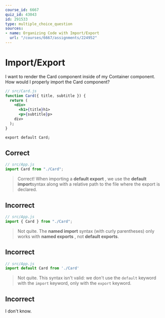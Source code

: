 ```yaml
---
course_id: 6667
quiz_id: 43043
id: 291533
type: multiple_choice_question
sources:
- name: Organizing Code with Import/Export
  url: "/courses/6667/assignments/224952"
---
```


# Import/Export

I want to render the Card component inside of my Container component. How would
I properly import the Card component?

```jsx
// src/Card.js
function Card({ title, subtitle }) {
  return (
    <div>
      <h1>{title}h1>
      <p>{subtitle}p>
    div>
  );
}

export default Card;
```

## Correct

```javascript
// src/App.js
import Card from "./Card";
```

> Correct! When importing a **default export** , we use the **default
> import**syntax along with a relative path to the file where the export is
> declared.

## Incorrect

```javascript
// src/App.js
import { Card } from "./Card";
```

> Not quite. The **named import** syntax (with curly parentheses) only works with
> **named exports** , not **default exports**.

## Incorrect

```javascript
// src/App.js
import default Card from './Card'
```

> Not quite. This syntax isn't valid: we don't use the `default` keyword with the
> `import` keyword, only with the `export` keyword.

## Incorrect

I don't know.
